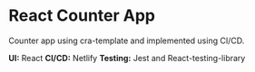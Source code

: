 # React Counter App

Counter app using cra-template and implemented using CI/CD.

**UI:** React
**CI/CD:** Netlify
**Testing:** Jest and React-testing-library
